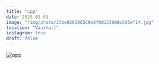 ```yaml
---
title: "opp"
date: 2020-03-01
image: "/img/photo/23be9263865c9e8f0d153008c605ef14.jpg"
location: "Vauxhall"
instagram: true
draft: false
---
```


![opp](/img/photo/23be9263865c9e8f0d153008c605ef14.jpg)
